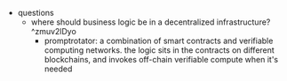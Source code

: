 
  * questions
    * where should business logic be in a decentralized infrastructure? ^zmuv2lDyo
      * promptrotator: a combination of smart contracts and verifiable computing networks. the logic sits in the contracts on different blockchains, and invokes off-chain verifiable compute when it's needed